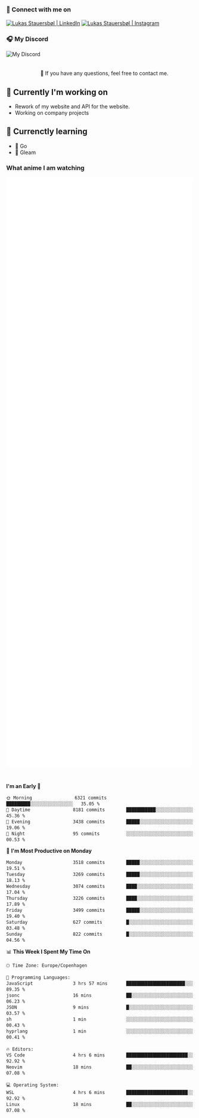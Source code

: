 ### 🔗 Connect with me on
<a href="https://www.instagram.com/lukas_stauersbol" target="_blank"><img align="center" src="https://raw.githubusercontent.com/stauersbol/stauersbol/main/images/instagram.svg" alt="Lukas Stauersbøl | LinkedIn" width="30px"/></a>
<a href="https://www.linkedin.com/in/lukas-stauersbol/" target="_blank"><img align="center" src="https://raw.githubusercontent.com/stauersbol/stauersbol/main/images/linkedin.svg" alt="Lukas Stauersbøl | Instagram" width="30px"/></a>

<p align="center">
 <h3>🎧 My Discord</h3>
 <img align="left" height="55px" src="https://discord.c99.nl/widget/theme-2/147806323323568128.png" alt="My Discord" />
</p>

<br/>
<br/>
<br/>
💬 If you have any questions, feel free to contact me.

## 🔭 Currently I'm working on
- Rework of my website and API for the website.
- Working on company projects
 
## 🌱 Currenctly learning
- 💙 Go
- 💜 Gleam

### What anime I am watching
<a href="https://anilist.co/user/slashiy/" align="center"><img align="center" width="500px" src="metrics.plugin.personal.anilist.svg" /></a>

<br/>

<!--START_SECTION:waka-->
**I'm an Early 🐤** 

```text
🌞 Morning                6321 commits        █████████░░░░░░░░░░░░░░░░   35.05 % 
🌆 Daytime                8181 commits        ███████████░░░░░░░░░░░░░░   45.36 % 
🌃 Evening                3438 commits        █████░░░░░░░░░░░░░░░░░░░░   19.06 % 
🌙 Night                  95 commits          ░░░░░░░░░░░░░░░░░░░░░░░░░   00.53 % 
```
📅 **I'm Most Productive on Monday** 

```text
Monday                   3518 commits        █████░░░░░░░░░░░░░░░░░░░░   19.51 % 
Tuesday                  3269 commits        █████░░░░░░░░░░░░░░░░░░░░   18.13 % 
Wednesday                3074 commits        ████░░░░░░░░░░░░░░░░░░░░░   17.04 % 
Thursday                 3226 commits        ████░░░░░░░░░░░░░░░░░░░░░   17.89 % 
Friday                   3499 commits        █████░░░░░░░░░░░░░░░░░░░░   19.40 % 
Saturday                 627 commits         █░░░░░░░░░░░░░░░░░░░░░░░░   03.48 % 
Sunday                   822 commits         █░░░░░░░░░░░░░░░░░░░░░░░░   04.56 % 
```


📊 **This Week I Spent My Time On** 

```text
🕑︎ Time Zone: Europe/Copenhagen

💬 Programming Languages: 
JavaScript               3 hrs 57 mins       ██████████████████████░░░   89.35 % 
jsonc                    16 mins             ██░░░░░░░░░░░░░░░░░░░░░░░   06.23 % 
JSON                     9 mins              █░░░░░░░░░░░░░░░░░░░░░░░░   03.57 % 
sh                       1 min               ░░░░░░░░░░░░░░░░░░░░░░░░░   00.43 % 
hyprlang                 1 min               ░░░░░░░░░░░░░░░░░░░░░░░░░   00.41 % 

🔥 Editors: 
VS Code                  4 hrs 6 mins        ███████████████████████░░   92.92 % 
Neovim                   18 mins             ██░░░░░░░░░░░░░░░░░░░░░░░   07.08 % 

💻 Operating System: 
WSL                      4 hrs 6 mins        ███████████████████████░░   92.92 % 
Linux                    18 mins             ██░░░░░░░░░░░░░░░░░░░░░░░   07.08 % 
```


<!--END_SECTION:waka-->
